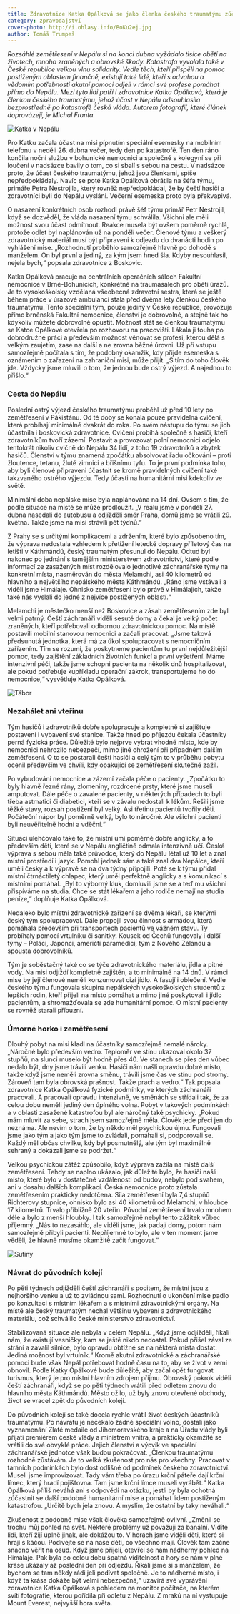 ```yaml
---
title: Zdravotnice Katka Opálková se jako členka českého traumatýmu zúčastnila záchranářských prací po zemětřesení v Nepálu
category: zpravodajství
cover-photo: http://i.ohlasy.info/BoKu2ej.jpg
author: Tomáš Trumpeš
---
```


*Rozsáhlé zemětřesení v Nepálu si na konci dubna vyžádalo tisíce obětí na životech, mnoho zraněných a obrovské škody. Katastrofa vyvolala také v České republice velkou vlnu solidarity. Vedle těch, kteří přispěli na pomoc postiženým oblastem finančně, existují také lidé, kteří s odvahou a vědomím potřebnosti akutní pomoci odjeli v rámci své profese pomáhat přímo do Nepálu. Mezi tyto lidi patří i zdravotnice Katka Opálková, která je členkou českého traumatýmu, jehož účast v Nepálu odsouhlasila bezprostředně po katastrofě česká vláda. Autorem fotografií, které článek doprovázejí, je Michal Franta.*

<img src="http://i.ohlasy.info/BoKu2ej.jpg" alt="Katka v Nepálu" class="img-responsive">

Pro Katku začala účast na misi pípnutím speciální esemesky na mobilním telefonu v neděli 26. dubna večer, tedy den po katastrofě. Ten den ráno končila noční službu v bohunické nemocnici a společně s kolegyní se při loučení v nadsázce bavily o tom, co si sbalí s sebou na cestu. V nadsázce proto, že účast českého traumatýmu, jehož jsou členkami, spíše nepředpokládaly. Navíc se poté Katka Opálková obrátila na šéfa týmu, primáře Petra Nestrojila, který rovněž nepředpokládal, že by čeští hasiči a zdravotníci byli do Nepálu vysláni. Večerní esemeska proto byla překvapivá.

O nasazení konkrétních osob rozhodl právě šéf týmu primář Petr Nestrojil, když se dozvěděl, že vláda nasazení týmu schválila. Všichni ale měli možnost svou účast odmítnout. Reakce musela být ovšem poměrně rychlá, protože odlet byl naplánován už na pondělí večer. Členové týmu a veškerý zdravotnický materiál musí být připraveni k odjezdu do dvanácti hodin po vyhlášení mise. „Rozhodnutí proběhlo samozřejmě hlavně po dohodě s manželem. On byl první a jediný, za kým jsem hned šla. Kdyby nesouhlasil, nejela bych,“ popsala zdravotnice z Boskovic.

Katka Opálková pracuje na centrálních operačních sálech Fakultní nemocnice v Brně-Bohunicích, konkrétně na traumasálech pro oběti úrazů. Je to vysokoškolsky vzdělaná všeobecná zdravotní sestra, která se ještě během práce v úrazové ambulanci stala před dvěma lety členkou českého traumatýmu. Tento speciální tým, pouze jediný v České republice, provozuje přímo brněnská Fakultní nemocnice, členství je dobrovolné, a stejně tak ho kdykoliv můžete dobrovolně opustit. Možnost stát se členkou traumatýmu se Katce Opálkové otevřela po rozhovoru na pracovišti. Lákala ji touha po dobrodružné práci a především možnost věnovat se profesi, kterou dělá s velkým zaujetím, zase na další a ne zrovna běžné úrovni. Už při vstupu samozřejmě počítala s tím, že podobný okamžik, kdy přijde esemeska s oznámením o zařazení na zahraniční misi, může přijít. „S tím do toho člověk jde. Vždycky jsme mluvili o tom, že jednou bude ostrý výjezd. A najednou to přišlo.“ 

### Cesta do Nepálu

Poslední ostrý výjezd českého traumatýmu proběhl už před 10 lety po zemětřesení v Pákistánu. Od té doby se konala pouze pravidelná cvičení, která probíhají minimálně dvakrát do roka. Po svém nástupu do týmu se jich účastnila i boskovická zdravotnice. Cvičení probíhá společně s hasiči, kteří zdravotníkům tvoří zázemí. Postavit a provozovat polní nemocnici odjelo tentokrát nikoliv cvičně do Nepálu 34 lidí, z toho 19 zdravotníků a zbytek hasičů.  Členství v týmu znamená zpočátku absolvovat řadu očkování – proti žloutence, tetanu, žluté zimnici a břišnímu tyfu. To je první podmínka toho, aby byli členové připraveni účastnit se kromě pravidelných cvičení také takzvaného ostrého výjezdu. Tedy účasti na humanitární misi kdekoliv ve světě.

Minimální doba nepálské mise byla naplánována na 14 dní. Ovšem s tím, že podle situace na místě se může prodloužit. „V reálu jsme v pondělí 27. dubna nasedali do autobusu a odjížděli směr Praha, domů jsme se vrátili 29. května. Takže jsme na misi strávili pět týdnů.“ 

Z Prahy se s určitými komplikacemi a zdržením, které bylo způsobeno tím, že výprava nedostala vzhledem k přetížení letecké dopravy příletový čas na letišti v Káthmándú, český traumatým přesunul do Nepálu. Odtud byl nakonec po jednání s tamějším ministerstvem zdravotnictví, které podle informací ze zasažených míst rozdělovalo jednotlivé záchranářské týmy na konkrétní místa, nasměrován do města Melamchi, asi 40 kilometrů od hlavního a největšího nepálského města Káthmándú. „Ráno jsme vstávali a viděli jsme Himálaje. Ohnisko zemětřesení bylo právě v Himálajích, takže také nás 
vyslali do jedné z nejvíce postižených oblastí.“ 

Melamchi je městečko menší než Boskovice a zásah zemětřesením zde byl velmi patrný. Čeští záchranáři viděli sesuté domy a čekal je velký počet zraněných, kteří potřebovali odbornou zdravotnickou pomoc. Na místě postavili mobilní stanovou nemocnici a začali pracovat. „Jsme taková předsunutá jednotka, která má za úkol spolupracovat s nemocničním zařízením. Tím se rozumí, že poskytneme pacientům tu první nejdůležitější pomoc, tedy zajištění základních životních funkcí a první vyšetření. Máme intenzivní péči, takže jsme schopni pacienta na několik dnů hospitalizovat, ale pokud potřebuje kupříkladu operační zákrok, transportujeme ho do nemocnice,“ vysvětluje Katka Opálková.

<img src="http://i.ohlasy.info/tWpLhPr.jpg" alt="Tábor" class="img-responsive">


### Nezahálet ani vteřinu

Tým hasičů i zdravotníků dobře spolupracuje a kompletně si zajišťuje postavení i vybavení své stanice. Takže hned po příjezdu čekala účastníky perná fyzická práce. Důležité bylo nejprve vybrat vhodné místo, kde by nemocnici nehrozilo nebezpečí, mimo jiné ohrožení při případném dalším zemětřesení. O to se postarali čeští hasiči a celý tým to v průběhu pobytu ocenil především ve chvíli, kdy opakující se zemětřesení skutečně zažil.

Po vybudování nemocnice a zázemí začala péče o pacienty. „Zpočátku to byly hlavně řezné rány, zlomeniny, rozdrcené prsty, které jsme museli amputovat. Dále péče o zavalené pacienty, v některých případech to byli třeba astmatici či diabetici, kteří se v závalu nedostali k lékům. Řešili jsme těžké stavy, rozsah postižení byl velký. Asi třetinu pacientů tvořily děti. Počáteční nápor byl poměrně velký, bylo to náročné. Ale všichni pacienti byli neuvěřitelně hodní a vděční.“

Situaci ulehčovalo také to, že místní umí poměrně dobře anglicky, a to především děti, které se v Nepálu angličtině odmala intenzivně učí. Česká výprava s sebou měla také průvodce, který do Nepálu létal už 10 let a znal místní prostředí i jazyk. Pomohl jednak sám a také znal dva Nepálce, kteří uměli česky a k výpravě se na dva týdny připojili. Poté se k týmu přidal místní čtrnáctiletý chlapec, který uměl perfektně anglicky a s komunikací s místními pomáhal. „Byl to výborný kluk, domluvili jsme se a teď mu všichni přispíváme na studia. Chce se stát lékařem a jeho rodiče nemají na studia peníze,“ doplňuje Katka Opálková.

Nedaleko bylo místní zdravotnické zařízení se dvěma lékaři, se kterými český tým spolupracoval. Dále propojil svou činnost s armádou, která pomáhala především při transportech pacientů ve vážném stavu. Ty probíhaly pomocí vrtulníku či sanitky. Kousek od Čechů fungovaly i další týmy – Poláci, Japonci, američtí paramedici, tým z Nového Zélandu a spousta dobrovolníků. 

Tým je soběstačný také co se týče zdravotnického materiálu, jídla a pitné vody. Na misi odjíždí kompletně zajištěn, a to minimálně na 14 dnů. V rámci mise by její členové neměli konzumovat cizí jídlo. A fasují i oblečení. Vedle českého týmu fungovala skupina nepálských vysokoškolských studentů z lepších rodin, kteří přijeli na místo pomáhat a mimo jiné poskytovali i jídlo pacientům, a shromažďovala se zde humanitární pomoc. O místní pacienty se rovněž starali příbuzní. 

### Úmorné horko i zemětřesení

Dlouhý pobyt na misi kladl na účastníky samozřejmě nemalé nároky. „Náročné bylo především vedro. Teploměr ve stínu ukazoval okolo 37 stupňů, na slunci muselo být hodně přes 40. Ve stanech se přes den vůbec nedalo být, dny jsme trávili venku. Hasiči nám našli opravdu dobré místo, takže když jsme neměli zrovna směnu, trávili jsme čas ve stínu pod stromy. Zároveň tam byla obrovská prašnost. Takže prach a vedro.“ Tak popsala zdravotnice Katka Opálková fyzické podmínky, ve kterých záchranáři pracovali. A pracovali opravdu intenzivně, ve směnách se střídali tak, že za celou dobu neměli jediný den úplného volna. Pobyt v takových podmínkách a v oblasti zasažené katastrofou byl ale náročný také psychicky. „Pokud mám mluvit za sebe, strach jsem samozřejmě měla. Člověk jede přeci jen do neznáma. Ale nevím o tom, že by někdo měl psychickou újmu. Fungovali jsme jako tým a jako tým jsme to zvládali, pomáhali si, podporovali se. Každý měl občas chvilku, kdy byl posmutnělý, ale tým byl maximálně sehraný a dokázali jsme se podržet.“ 

Velkou psychickou zátěž způsobilo, když výprava zažila na místě další zemětřesení. Tehdy se naplno ukázalo, jak důležité bylo, že hasiči našli místo, které bylo v dostatečné vzdálenosti od budov, nebylo pod svahem, ani v dosahu dalších komplikací. Česká nemocnice proto zůstala zemětřesením prakticky nedotčena. Síla zemětřesení byla 7,4 stupňů Richterovy stupnice, ohnisko bylo asi 40 kilometrů od Melamchi, v hloubce 17 kilometrů. Trvalo přibližně 20 vteřin. Původní zemětřesení trvalo mnohem déle a bylo z menší hloubky. I tak samozřejmě nebyl tento zážitek vůbec příjemný. „Nás to nezasáhlo, ale viděli jsme, jak padají domy, potom nám samozřejmě přibyli pacienti. Nepříjemné to bylo, ale v ten moment jsme věděli, že hlavně musíme okamžitě začít fungovat.“

<img src="http://i.ohlasy.info/CcaRgTp.jpg" alt="Sutiny" class="img-responsive">

### Návrat do původních kolejí 

Po pěti týdnech odjížděli čeští záchranáři s pocitem, že místní jsou z nejhoršího venku a už to zvládnou sami. Rozhodnutí o ukončení mise padlo po konzultaci s místním lékařem a s místními zdravotnickými orgány. Na místě ale český traumatým nechal většinu vybavení a zdravotnického materiálu, což schválilo české ministerstvo zdravotnictví.
 
Stabilizovaná situace ale nebyla v celém Nepálu. „Když jsme odjížděli, říkali nám, že existují vesničky, kam se ještě nikdo nedostal. Pokud přišel zával ze strání a zavalil silnice, bylo opravdu obtížné se na některá místa dostat. Jediná možnost byl vrtulník.“ Kromě akutní zdravotnické a záchranářské pomoci bude však Nepál potřebovat hodně času na to, aby se život v zemi obnovil. Podle Katky Opálkové bude důležité, aby začal opět fungovat turismus, který je pro místní hlavním zdrojem příjmu. Obrovský pokrok viděli čeští záchranáři, když se po pěti týdnech vrátili před odletem znovu do hlavního města Káthmándú. Město ožilo, už byly znovu otevřené obchody, život se vracel zpět do původních kolejí. 

Do původních kolejí se také docela rychle vrátil život českých účastníků traumatýmu. Po návratu je nečekalo žádné speciální volno, dostali jako vyznamenání Zlaté medaile od Jihomoravského kraje a na Úřadu vlády byli přijati premiérem české vlády a ministrem vnitra, a prakticky okamžitě se vrátili do své obvyklé práce. Jejich členství a výcvik ve speciální záchranářské jednotce však budou pokračovat. „Členkou traumatýmu rozhodně zůstávám. Je to velká zkušenost pro nás pro všechny. Pracovat v tamních podmínkách bylo dost odlišné od podmínek českého zdravotnictví. Museli jsme improvizovat. Tady vám třeba po úrazu krční páteře dají krční límec, který hradí pojišťovna. Tam jsme krční límce museli vyrábět.“ Katka Opálková příliš neváhá ani s odpovědí na otázku, jestli by byla ochotná zúčastnit se další podobné humanitární mise a pomáhat lidem postiženým katastrofou. „Určitě bych jela znovu. A myslím, že ostatní by taky neváhali.“

Zkušenost z podobné mise však člověka samozřejmě ovlivní. „Změnil se trochu můj pohled na svět. Některé problémy už považuji za banální. Vidíte lidi, kteří žijí úplně jinak, ale dokážou to. V horách jsme viděli děti, které si hrají s káčou. Podívejte se na naše děti, co všechno mají. Člověk tam začne snadno věřit na osud. Když jsme přijeli, otevřel se nám nádherný pohled na Himálaje. Pak byla po celou dobu špatná viditelnost a hory se nám v plné kráse ukázaly až poslední den při odjezdu. Říkali jsme si s manželem, že bychom se tam někdy rádi jeli podívat společně. Je to nádherné místo, i když ta krása dokáže být velmi nebezpečná,“ uzavírá své vyprávění zdravotnice Katka Opálková s pohledem na monitor počítače, na kterém svítí fotografie, kterou pořídila při odletu z Nepálu. Z mraků na ní vystupuje Mount Everest, nejvyšší hora světa.



